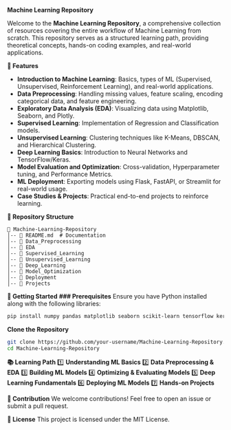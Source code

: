 **Machine Learning Repository**

Welcome to the **Machine Learning Repository**, a comprehensive collection of resources covering the entire workflow of Machine Learning from scratch. This repository serves as a structured learning path, providing theoretical concepts, hands-on coding examples, and real-world applications.

**📌 Features**
- **Introduction to Machine Learning**: Basics, types of ML (Supervised, Unsupervised, Reinforcement Learning), and real-world applications.
- **Data Preprocessing**: Handling missing values, feature scaling, encoding categorical data, and feature engineering.
- **Exploratory Data Analysis (EDA)**: Visualizing data using Matplotlib, Seaborn, and Plotly.
- **Supervised Learning**: Implementation of Regression and Classification models.
- **Unsupervised Learning**: Clustering techniques like K-Means, DBSCAN, and Hierarchical Clustering.
- **Deep Learning Basics**: Introduction to Neural Networks and TensorFlow/Keras.
- **Model Evaluation and Optimization**: Cross-validation, Hyperparameter tuning, and Performance Metrics.
- **ML Deployment**: Exporting models using Flask, FastAPI, or Streamlit for real-world usage.
- **Case Studies & Projects**: Practical end-to-end projects to reinforce learning.

**📁 Repository Structure**
```
📂 Machine-Learning-Repository
│-- 📜 README.md  # Documentation
│-- 📂 Data_Preprocessing
│-- 📂 EDA
│-- 📂 Supervised_Learning
│-- 📂 Unsupervised_Learning
│-- 📂 Deep_Learning
│-- 📂 Model_Optimization
│-- 📂 Deployment
│-- 📂 Projects
```

**🚀 Getting Started**
**### Prerequisites**
Ensure you have Python installed along with the following libraries:
```bash
pip install numpy pandas matplotlib seaborn scikit-learn tensorflow keras flask streamlit
```

**Clone the Repository**
```bash
git clone https://github.com/your-username/Machine-Learning-Repository.git
cd Machine-Learning-Repository
```

**📚 Learning Path**
1️⃣ **Understanding ML Basics**
2️⃣ **Data Preprocessing & EDA**
3️⃣ **Building ML Models**
4️⃣ **Optimizing & Evaluating Models**
5️⃣ **Deep Learning Fundamentals**
6️⃣ **Deploying ML Models**
7️⃣ **Hands-on Projects**

**🤝 Contribution**
We welcome contributions! Feel free to open an issue or submit a pull request.

**📜 License**
This project is licensed under the MIT License.

